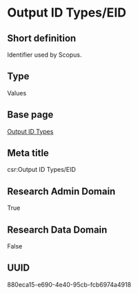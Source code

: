 # Output ID Types/EID
## Short definition
Identifier used by Scopus.
## Type
Values
## Base page
[Output ID Types](https://github.com/EuroCRIS/CASRAI-Dictionairies/blob/main/Objects/Output%20ID%20Types.md)
## Meta title
csr:Output ID Types/EID
## Research Admin Domain
True
## Research Data Domain
False
## UUID
880eca15-e690-4e40-95cb-fcb6974a4918
